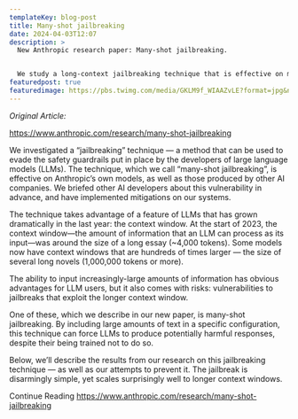 ```yaml
---
templateKey: blog-post
title: Many-shot jailbreaking
date: 2024-04-03T12:07
description: > 
  New Anthropic research paper: Many-shot jailbreaking.


  We study a long-context jailbreaking technique that is effective on most large language models, including those developed by Anthropic and many of our peers.
featuredpost: true
featuredimage: https://pbs.twimg.com/media/GKLM9f_WIAAZvLE?format=jpg&name=medium
---
```

*Original Article:*

<https://www.anthropic.com/research/many-shot-jailbreaking>



We investigated a “jailbreaking” technique — a method that can be used to evade the safety guardrails put in place by the developers of large language models (LLMs). The technique, which we call “many-shot jailbreaking”, is effective on Anthropic’s own models, as well as those produced by other AI companies. We briefed other AI developers about this vulnerability in advance, and have implemented mitigations on our systems.

The technique takes advantage of a feature of LLMs that has grown dramatically in the last year: the context window. At the start of 2023, the context window—the amount of information that an LLM can process as its input—was around the size of a long essay (~4,000 tokens). Some models now have context windows that are hundreds of times larger — the size of several long novels (1,000,000 tokens or more).

The ability to input increasingly-large amounts of information has obvious advantages for LLM users, but it also comes with risks: vulnerabilities to jailbreaks that exploit the longer context window.

One of these, which we describe in our new paper, is many-shot jailbreaking. By including large amounts of text in a specific configuration, this technique can force LLMs to produce potentially harmful responses, despite their being trained not to do so.

Below, we’ll describe the results from our research on this jailbreaking technique — as well as our attempts to prevent it. The jailbreak is disarmingly simple, yet scales surprisingly well to longer context windows.

Continue Reading <https://www.anthropic.com/research/many-shot-jailbreaking>
